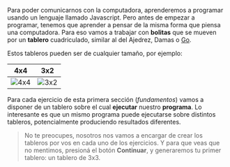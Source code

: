Para poder comunicarnos con la computadora, aprenderemos a programar usando un lenguaje llamado Javascript. Pero antes de empezar a programar, tenemos que aprender a pensar de la misma forma que piensa una computadora. Para eso vamos a trabajar con **bolitas** que se mueven por un **tablero** cuadriculado, similar al del Ajedrez, Damas o [Go](http://es.wikipedia.org/wiki/Go).

Estos tableros pueden ser de cualquier tamaño, por ejemplo: 

| 4x4 | 3x2 |
|:---:|:---:|
|![4x4](https://raw.githubusercontent.com/sagrado-corazon-alcal/mumuki-fundamentos-gobstones-guia-1-primeros-programas/master/4x4.png)|![3x2](https://raw.githubusercontent.com/sagrado-corazon-alcal/mumuki-fundamentos-gobstones-guia-1-primeros-programas/master/3x2.png)|

Para cada ejercicio de esta primera sección (*fundamentos*) vamos a disponer de un tablero sobre el cual **ejecutar** nuestro **programa**. Lo interesante es que un mismo programa puede ejecutarse sobre distintos tableros, potencialmente produciendo resultados diferentes.

> No te preocupes, nosotros nos vamos a encargar de crear los tableros por vos en cada uno de los ejercicios. Y para que veas que no mentimos, presioná el botón **Continuar**, y generaremos tu primer tablero: un tablero de 3x3.

